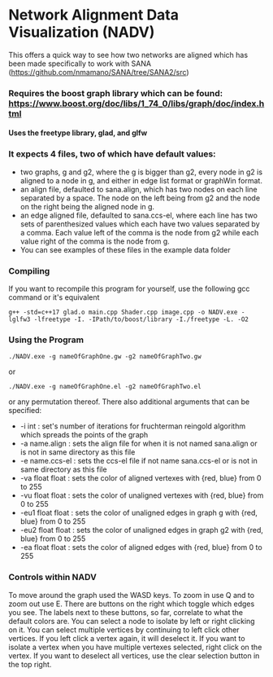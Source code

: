 # Network Alignment Data Visualization (NADV)

This offers a quick way to see how two networks are aligned which has been made specifically to work with SANA (https://github.com/nmamano/SANA/tree/SANA2/src)
### Requires the boost graph library which can be found: https://www.boost.org/doc/libs/1_74_0/libs/graph/doc/index.html
#### Uses the freetype library, glad, and glfw
### It expects 4 files, two of which have default values:
* two graphs, g and g2, where the g is bigger than g2, every node in g2 is aligned to a node in g, and either in edge list format or graphWin format.
* an align file, defaulted to sana.align, which has two nodes on each line separated by a space. The node on the left being from g2 and the node on the right being the aligned node in g.
* an edge aligned file, defaulted to sana.ccs-el, where each line has two sets of parenthesized values which each have two values separated by a comma. Each value left of the comma is the node from g2 while each value right of the comma is the node from g.
* You can see examples of these files in the example data folder

### Compiling
If you want to recompile this program for yourself, use the following gcc command or it's equivalent
```
g++ -std=c++17 glad.o main.cpp Shader.cpp image.cpp -o NADV.exe -lglfw3 -lfreetype -I. -IPath/to/boost/library -I./freetype -L. -O2
```

### Using the Program
```
./NADV.exe -g nameOfGraphOne.gw -g2 nameOfGraphTwo.gw
```
or
```
./NADV.exe -g nameOfGraphOne.el -g2 nameOfGraphTwo.el
```
or any permutation thereof.
There also additional arguments that can be specified:
* -i int : set's number of iterations for fruchterman reingold algorithm which spreads the points of the graph
* -a name.align : sets the align file for when it is not named sana.align or is not in same directory as this file
* -e name.ccs-el : sets the ccs-el file if not name sana.ccs-el or is not in same directory as this file
* -va float float : sets the color of aligned vertexes with {red, blue} from 0 to 255
* -vu float float : sets the color of unaligned vertexes with {red, blue} from 0 to 255
* -eu1 float float : sets the color of unaligned edges in graph g with {red, blue} from 0 to 255
* -eu2 float float : sets the color of unaligned edges in graph g2 with {red, blue} from 0 to 255
* -ea float float : sets the color of aligned edges with {red, blue} from 0 to 255

### Controls within NADV
To move around the graph used the WASD keys. To zoom in use Q and to zoom out use E. There are buttons on the right which toggle which edges you see. The labels next to these buttons, so far, correlate to what the default colors are. You can select a node to isolate by left or right clicking on it. You can select multiple vertices by continuing to left click other vertices. If you left click a vertex again, it will deselect it. If you want to isolate a vertex when you have multiple vertexes selected, right click on the vertex. If you want to deselect all vertices, use the clear selection button in the top right.
